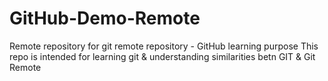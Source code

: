 # GitHub-Demo-Remote
Remote repository for git remote repository - GitHub learning purpose
This repo is intended for learning git & understanding similarities betn GIT & Git Remote
